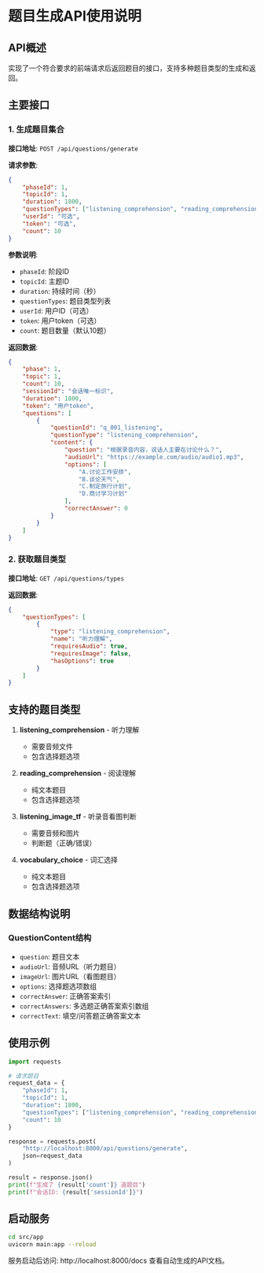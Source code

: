 # 题目生成API使用说明

## API概述

实现了一个符合要求的前端请求后返回题目的接口，支持多种题目类型的生成和返回。

## 主要接口

### 1. 生成题目集合

**接口地址**: `POST /api/questions/generate`

**请求参数**:
```json
{
    "phaseId": 1,
    "topicId": 1,
    "duration": 1800,
    "questionTypes": ["listening_comprehension", "reading_comprehension"],
    "userId": "可选",
    "token": "可选",
    "count": 10
}
```

**参数说明**:
- `phaseId`: 阶段ID
- `topicId`: 主题ID
- `duration`: 持续时间（秒）
- `questionTypes`: 题目类型列表
- `userId`: 用户ID（可选）
- `token`: 用户token（可选）
- `count`: 题目数量（默认10题）

**返回数据**:
```json
{
    "phase": 1,
    "topic": 1,
    "count": 10,
    "sessionId": "会话唯一标识",
    "duration": 1800,
    "token": "用户token",
    "questions": [
        {
            "questionId": "q_001_listening",
            "questionType": "listening_comprehension",
            "content": {
                "question": "根据录音内容，说话人主要在讨论什么？",
                "audioUrl": "https://example.com/audio/audio1.mp3",
                "options": [
                    "A.讨论工作安排",
                    "B.谈论天气",
                    "C.制定旅行计划",
                    "D.商讨学习计划"
                ],
                "correctAnswer": 0
            }
        }
    ]
}
```

### 2. 获取题目类型

**接口地址**: `GET /api/questions/types`

**返回数据**:
```json
{
    "questionTypes": [
        {
            "type": "listening_comprehension",
            "name": "听力理解",
            "requiresAudio": true,
            "requiresImage": false,
            "hasOptions": true
        }
    ]
}
```

## 支持的题目类型

1. **listening_comprehension** - 听力理解
   - 需要音频文件
   - 包含选择题选项

2. **reading_comprehension** - 阅读理解
   - 纯文本题目
   - 包含选择题选项

3. **listening_image_tf** - 听录音看图判断
   - 需要音频和图片
   - 判断题（正确/错误）

4. **vocabulary_choice** - 词汇选择
   - 纯文本题目
   - 包含选择题选项

## 数据结构说明

### QuestionContent结构
- `question`: 题目文本
- `audioUrl`: 音频URL（听力题目）
- `imageUrl`: 图片URL（看图题目）
- `options`: 选择题选项数组
- `correctAnswer`: 正确答案索引
- `correctAnswers`: 多选题正确答案索引数组
- `correctText`: 填空/问答题正确答案文本

## 使用示例

```python
import requests

# 请求题目
request_data = {
    "phaseId": 1,
    "topicId": 1,
    "duration": 1800,
    "questionTypes": ["listening_comprehension", "reading_comprehension"],
    "count": 10
}

response = requests.post(
    "http://localhost:8000/api/questions/generate",
    json=request_data
)

result = response.json()
print(f"生成了 {result['count']} 道题目")
print(f"会话ID: {result['sessionId']}")
```

## 启动服务

```bash
cd src/app
uvicorn main:app --reload
```

服务启动后访问: http://localhost:8000/docs 查看自动生成的API文档。